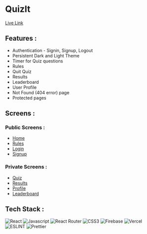 # QuizIt


[Live Link](https://quizit.vercel.app/)

## Features :

* Authentication - Signin, Signup, Logout
* Persistent Dark and Light Theme
* Timer for Quiz questions
* Rules
* Quit Quiz
* Results
* Leaderboard
* User Profile
* Not Found (404 error) page
* Protected pages

## Screens : 

### Public Screens : 
* [Home](https://devtube-app.netlify.app/)
* [Rules](https://quizit.vercel.app/rules)
* [Login](https://quizit.vercel.app/login)
* [Signup](https://quizit.vercel.app/signup)

### Private Screens :
* [Quiz](https://quizit.vercel.app/quiz/React)
* [Results](https://quizit.vercel.app/results)
* [Profile](https://quizit.vercel.app/profile)
* [Leaderboard](https://quizit.vercel.app/leaderboard)

## Tech Stack : 

![React](https://img.shields.io/badge/React-20232A?style=for-the-badge&logo=react&logoColor=61DAFB)
![Javascript](https://img.shields.io/badge/JavaScript-323330?style=for-the-badge&logo=javascript&logoColor=F7DF1E)
![React Router](https://img.shields.io/badge/React_Router-CA4245?style=for-the-badge&logo=react-router&logoColor=white)
![CSS3](https://img.shields.io/badge/CSS3-1572B6?style=for-the-badge&logo=css3&logoColor=white)
![Firebase](https://img.shields.io/badge/firebase-CA4245?style=for-the-badge&logo=firebase&logoColor=white)
![Vercel](https://img.shields.io/badge/Vercel-00C7B7?style=for-the-badge&logo=vercel&logoColor=white)
![ESLINT](https://img.shields.io/badge/eslint-3A33D1?style=for-the-badge&logo=eslint&logoColor=white)
![Prettier](https://img.shields.io/badge/prettier-1A2C34?style=for-the-badge&logo=prettier&logoColor=F7BA3E)
